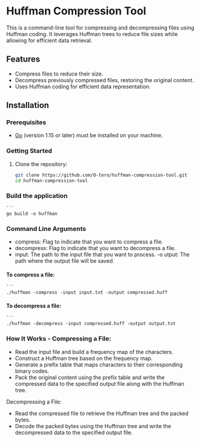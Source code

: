 # Huffman Compression Tool

This is a command-line tool for compressing and decompressing files using Huffman coding. It leverages Huffman trees to reduce file sizes while allowing for efficient data retrieval.

## Features

- Compress files to reduce their size.
- Decompress previously compressed files, restoring the original content.
- Uses Huffman coding for efficient data representation.

## Installation

### Prerequisites

- [Go](https://golang.org/dl/) (version 1.15 or later) must be installed on your machine.

### Getting Started

1. Clone the repository:
   ```bash
   git clone https://github.com/O-tero/huffman-compression-tool.git
   cd huffman-compression-tool
   ```

### Build the application

    ```
    go build -o huffman
    

### Command Line Arguments

- compress: Flag to indicate that you want to compress a file.
- decompress: Flag to indicate that you want to decompress a file.
- input: The path to the input file that you want to process.
  -o utput: The path where the output file will be saved.


#### To compress a file:

    ```
    ./huffman -compress -input input.txt -output compressed.huff
    

#### To decompress a file:
    ```
    ./huffman -decompress -input compressed.huff -output output.txt

### How It Works - Compressing a File:

- Read the input file and build a frequency map of the characters.
- Construct a Huffman tree based on the frequency map.
- Generate a prefix table that maps characters to their corresponding binary codes.
- Pack the original content using the prefix table and write the compressed data to the specified output file along with the Huffman tree.

Decompressing a File:

- Read the compressed file to retrieve the Huffman tree and the packed bytes.
- Decode the packed bytes using the Huffman tree and write the decompressed data to the specified output file.
